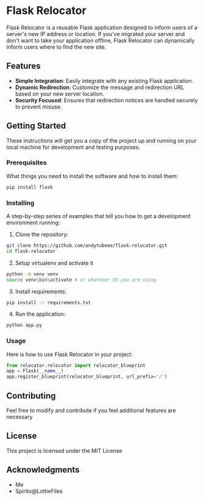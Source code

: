 # Flask Relocator

Flask Relocator is a reusable Flask application designed to inform users of a server's new IP address or location. If you've migrated your server and don't want to take your application offline, Flask Relocator can dynamically inform users where to find the new site.

## Features

- **Simple Integration**: Easily integrate with any existing Flask application.
- **Dynamic Redirection**: Customize the message and redirection URL based on your new server location.
- **Security Focused**: Ensures that redirection notices are handled securely to prevent misuse.

## Getting Started

These instructions will get you a copy of the project up and running on your local machine for development and testing purposes.

### Prerequisites

What things you need to install the software and how to install them:

```bash
pip install flask
```

### Installing

A step-by-step series of examples that tell you how to get a development environment running:

1. Clone the repository:

```bash
git clone https://github.com/andytubeee/flask-relocator.git
cd flask-relocator
```

2. Setup virtualenv and activate it

```bash
python -m venv venv
source venv\bin\activate # or whatever OS you are using
```

3. Install requirements:

```bash
pip install -r requirements.txt
```

4. Run the application:

```bash
python app.py
```

### Usage

Here is how to use Flask Relocator in your project:

```python
from relocator.relocator import relocator_blueprint
app = Flask(__name__)
app.register_blueprint(relocator_blueprint, url_prefix='/')
```

## Contributing

Feel free to modify and contribute if you feel additional features are necessary

## License

This project is licensed under the MIT License

## Acknowledgments

- Me
- Spirito@LottieFiles
